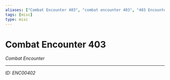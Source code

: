 ```yaml
---
aliases: ["Combat Encounter 403", "combat encounter 403", "403 Encounter Combat"]
tags: [misc]
type: misc
---
```


# Combat Encounter 403

*Combat Encounter*

---
*ID: ENC00402*